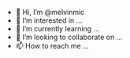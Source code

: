 - 👋 Hi, I’m @melvinmic
- 👀 I’m interested in ...
- 🌱 I’m currently learning ...
- 💞️ I’m looking to collaborate on ...
- 📫 How to reach me ...

<!---
melvinmic/melvinmic is a ✨ special ✨ repository because its `README.md` (this file) appears on your GitHub profile.
You can click the Preview link to take a look at your changes.
--->
